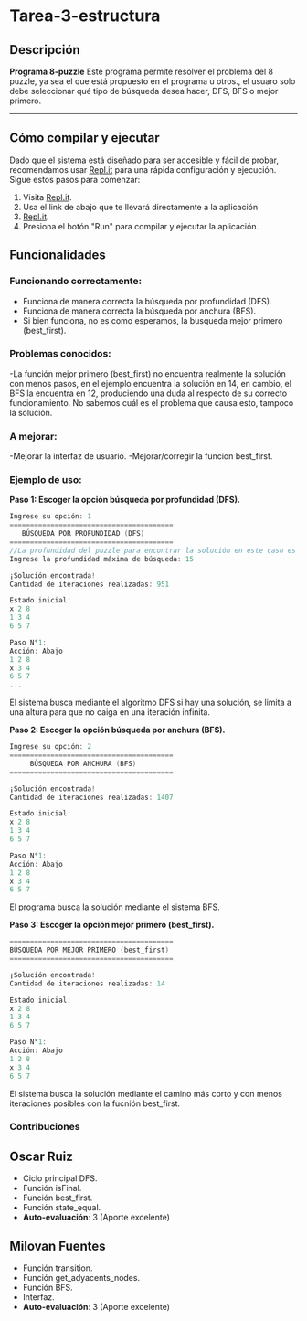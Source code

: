 # Tarea-3-estructura
## Descripción

**Programa 8-puzzle**
Este programa permite resolver el problema del 8 puzzle, ya sea el que está propuesto en el programa u otros., el usuaro solo debe seleccionar qué tipo de búsqueda desea hacer, DFS, BFS o mejor primero.

---
## Cómo compilar y ejecutar

Dado que el sistema está diseñado para ser accesible y fácil de probar, recomendamos usar [Repl.it](http://repl.it/) para una rápida configuración y ejecución. Sigue estos pasos para comenzar:

1. Visita [Repl.it](https://repl.it/).
2. Usa el link de abajo que te llevará directamente a la aplicación
3. [Repl.it](https://replit.com/join/mgscwdxppz-milovanfuentesl).
4. Presiona el botón "Run" para compilar y ejecutar la aplicación.

## Funcionalidades
### Funcionando correctamente:

- Funciona de manera correcta la búsqueda por profundidad (DFS).
- Funciona de manera correcta la búsqueda por anchura (BFS).
- Si bien funciona, no es como esperamos, la busqueda mejor primero (best_first).

  
### Problemas conocidos: 
-La función mejor primero (best_first) no encuentra realmente la solución con menos pasos, en el ejemplo encuentra la solución en 14, en cambio, el BFS la encuentra en 12, produciendo una duda al respecto de su correcto funcionamiento. No sabemos cuál es el problema que causa esto, tampoco la solución.

### A mejorar:
-Mejorar la interfaz de usuario.
-Mejorar/corregir la funcion best_first.

### Ejemplo de uso:

  **Paso 1: Escoger la opción búsqueda por profundidad (DFS).**

  ````c
Ingrese su opción: 1
========================================
     BÚSQUEDA POR PROFUNDIDAD (DFS)
========================================
//La profundidad del puzzle para encontrar la solución en este caso es 15.
Ingrese la profundidad máxima de búsqueda: 15

¡Solución encontrada!
Cantidad de iteraciones realizadas: 951

Estado inicial:
x 2 8 
1 3 4 
6 5 7 

Paso N°1:
Acción: Abajo
1 2 8 
x 3 4 
6 5 7
...
````
El sistema busca mediante el algoritmo DFS si hay una solución, se limita a una altura para que no caiga en una iteración infinita.

  **Paso 2: Escoger la opción búsqueda por anchura (BFS).**
  ````c
Ingrese su opción: 2
========================================
       BÚSQUEDA POR ANCHURA (BFS)
========================================

¡Solución encontrada!
Cantidad de iteraciones realizadas: 1407

Estado inicial:
x 2 8 
1 3 4 
6 5 7 

Paso N°1:
Acción: Abajo
1 2 8 
x 3 4 
6 5 7
````
El programa busca la solución mediante el sistema BFS.

  **Paso 3: Escoger la opción mejor primero (best_first).**
````c
========================================
BÚSQUEDA POR MEJOR PRIMERO (best_first)
========================================

¡Solución encontrada!
Cantidad de iteraciones realizadas: 14

Estado inicial:
x 2 8 
1 3 4 
6 5 7 

Paso N°1:
Acción: Abajo
1 2 8 
x 3 4 
6 5 7
````
El sistema busca la solución mediante el camino más corto y con menos iteraciones posibles con la fucnión best_first.

### Contribuciones
## Oscar Ruiz
- Ciclo principal DFS.
- Función isFinal.
- Función best_first.
- Función state_equal.
- **Auto-evaluación**: 3 (Aporte excelente)

## Milovan Fuentes
- Función transition.
- Función get_adyacents_nodes.
- Función BFS.
- Interfaz.
- **Auto-evaluación**: 3 (Aporte excelente)
  

